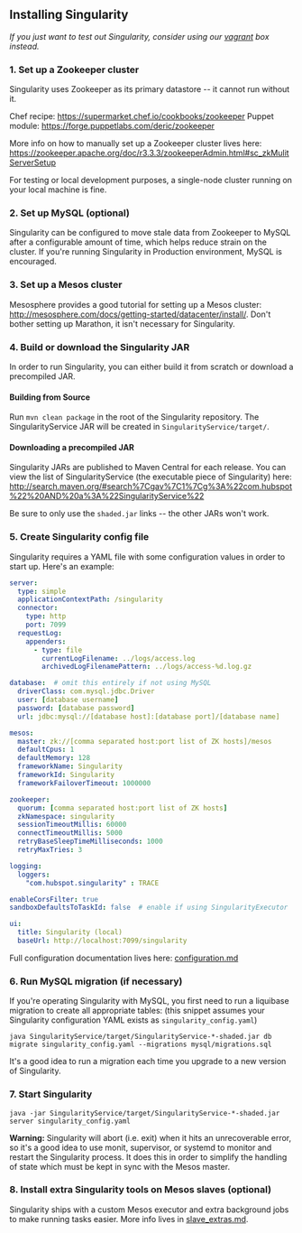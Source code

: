 ## Installing Singularity

*If you just want to test out Singularity, consider using our [vagrant](vagrant.md) box instead.*

### 1. Set up a Zookeeper cluster

Singularity uses Zookeeper as its primary datastore -- it cannot run without it.

Chef recipe: https://supermarket.chef.io/cookbooks/zookeeper
Puppet module: https://forge.puppetlabs.com/deric/zookeeper

More info on how to manually set up a Zookeeper cluster lives here: https://zookeeper.apache.org/doc/r3.3.3/zookeeperAdmin.html#sc_zkMulitServerSetup

For testing or local development purposes, a single-node cluster running on your local machine is fine.

### 2. Set up MySQL (optional)

Singularity can be configured to move stale data from Zookeeper to MySQL after a configurable amount of time, which helps reduce strain on the cluster. If you're running Singularity in Production environment, MySQL is encouraged.

### 3. Set up a Mesos cluster

Mesosphere provides a good tutorial for setting up a Mesos cluster: http://mesosphere.com/docs/getting-started/datacenter/install/. Don't bother setting up Marathon, it isn't necessary for Singularity.

### 4. Build or download the Singularity JAR

In order to run Singularity, you can either build it from scratch or download a precompiled JAR.

#### Building from Source

Run `mvn clean package` in the root of the Singularity repository. The SingularityService JAR will be created in `SingularityService/target/`.

#### Downloading a precompiled JAR

Singularity JARs are published to Maven Central for each release. You can view the list of SingularityService (the executable piece of Singularity) here: http://search.maven.org/#search%7Cgav%7C1%7Cg%3A%22com.hubspot%22%20AND%20a%3A%22SingularityService%22

Be sure to only use the `shaded.jar` links -- the other JARs won't work.

### 5. Create Singularity config file

Singularity requires a YAML file with some configuration values in order to start up. Here's an example:

```yaml
server:
  type: simple
  applicationContextPath: /singularity
  connector:
    type: http
    port: 7099
  requestLog:
    appenders:
      - type: file
        currentLogFilename: ../logs/access.log
        archivedLogFilenamePattern: ../logs/access-%d.log.gz

database:  # omit this entirely if not using MySQL
  driverClass: com.mysql.jdbc.Driver
  user: [database username]
  password: [database password]
  url: jdbc:mysql://[database host]:[database port]/[database name]

mesos:
  master: zk://[comma separated host:port list of ZK hosts]/mesos
  defaultCpus: 1
  defaultMemory: 128
  frameworkName: Singularity
  frameworkId: Singularity
  frameworkFailoverTimeout: 1000000

zookeeper:
  quorum: [comma separated host:port list of ZK hosts]
  zkNamespace: singularity
  sessionTimeoutMillis: 60000
  connectTimeoutMillis: 5000
  retryBaseSleepTimeMilliseconds: 1000
  retryMaxTries: 3

logging:
  loggers:
    "com.hubspot.singularity" : TRACE

enableCorsFilter: true
sandboxDefaultsToTaskId: false  # enable if using SingularityExecutor

ui:
  title: Singularity (local)
  baseUrl: http://localhost:7099/singularity
```

Full configuration documentation lives here: [configuration.md](reference/configuration.md)

### 6. Run MySQL migration (if necessary)

If you're operating Singularity with MySQL, you first need to run a liquibase migration to create all appropriate tables: (this snippet assumes your Singularity configuration YAML exists as `singularity_config.yaml`)

`java SingularityService/target/SingularityService-*-shaded.jar db migrate singularity_config.yaml --migrations mysql/migrations.sql`

It's a good idea to run a migration each time you upgrade to a new version of Singularity.

### 7. Start Singularity

`java -jar SingularityService/target/SingularityService-*-shaded.jar server singularity_config.yaml`

**Warning:** Singularity will abort (i.e. exit) when it hits an unrecoverable error, so it's a good idea to use monit, supervisor, or systemd to monitor and restart the Singularity process. It does this in order to simplify the handling of state which must be kept in sync with the Mesos master.

### 8. Install extra Singularity tools on Mesos slaves (optional)

Singularity ships with a custom Mesos executor and extra background jobs to make running tasks easier. More info lives in [slave_extras.md](slave_extras.md).
